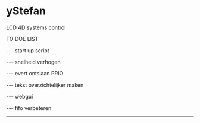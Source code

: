 # yStefan
LCD 4D systems control

 TO DOE LIST 


--- start up script

--- snelheid verhogen

--- evert ontslaan PRIO

--- tekst overzichtelijker maken

--- webgui 

--- fifo verbeteren

--- 
